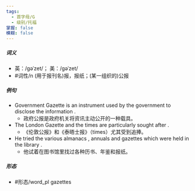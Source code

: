 ```yaml
---
tags:
  - 首字母/G
  - 级别/托福
掌握: false
模糊: false
---
```

##### 词义
- 英：/ɡəˈzet/； 美：/ɡəˈzet/
- #词性/n  (用于报刊名)报，报纸；(某一组织的)公报
##### 例句
- Government Gazette is an instrument used by the government to disclose the information .
	- 政府公报是政府机关将资讯主动公开的一种载具。
- The London Gazette and the times are particularly sought after .
	- 《伦敦公报》和《泰晤士报》（times）尤其受到追捧。
- He tried the various almanacs , annuals and gazettes which were held in the library .
	- 他试着在图书馆里找过各种历书、年鉴和报纸。
##### 形态
- #形态/word_pl gazettes
